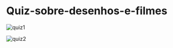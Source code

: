 # Quiz-sobre-desenhos-e-filmes

![quiz1](https://user-images.githubusercontent.com/77032890/106499649-99edac80-649f-11eb-99cb-40bf13dee19d.jpg)

![quiz2](https://user-images.githubusercontent.com/77032890/106499885-eb963700-649f-11eb-8553-093cb32a8cdf.jpg)
